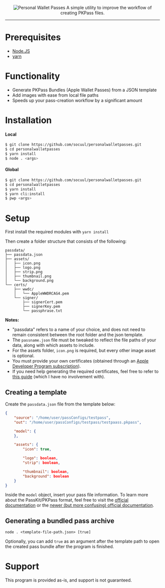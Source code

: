 <p align="center">
  <img src="https://i.imgur.com/mGdXU0c.png" alt="Personal Wallet Passes"/>
  A simple utility to improve the workflow of creating PKPass files.
</p>

---

# Prerequisites
- [Node.JS](https://nodejs.org/en/download)
- [yarn](https://yarnpkg.com/getting-started/install)

# Functionality
- Generate PKPass Bundles (Apple Wallet Passes) from a JSON template
- Add images with ease from local file paths
- Speeds up your pass-creation workflow by a significant amount

# Installation
#### Local
```sh
$ git clone https://github.com/socuul/personalwalletpasses.git
$ cd personalwalletpasses
$ yarn install
$ node . <args>
```
#### Global
```sh
$ git clone https://github.com/socuul/personalwalletpasses.git
$ cd personalwalletpasses
$ yarn install
$ yarn cli:install
$ pwp <args>
```

# Setup

First install the required modules with `yarn install`

Then create a folder structure that consists of the following:
<a href="https://tree.nathanfriend.io/?s=(%27options!(%27fancy!true~fullPath!false~trailingSlash!true~rootDot!false)~7(%277%27606.json008ets*icon2logo2strip2thumbnail2background20certs*wwdc*-AppleWWDRCAG453*-3Cert5-3Key5-p8phrase.txt%27)~version!%271%27)*0--%20%200%5Cn-2.png*3signer5.pem*6p8data7source!8ass%018765320-*" hidden>View Folder Structure Diagram</a>

```
passdata/
├── passdata.json
├── assets/
│   ├── icon.png
│   ├── logo.png
│   ├── strip.png
│   ├── thumbnail.png
│   └── background.png
└── certs/
    ├── wwdc/
    │   └── AppleWWDRCAG4.pem
    └── signer/
        ├── signerCert.pem
        ├── signerKey.pem
        └── passphrase.txt
```

**Notes:**
- "passdata" refers to a name of your choice, and does not need to remain consistent between the root folder and the json template.
- The `passname.json` file must be tweaked to reflect the file paths of your data, along with which assets to include.
- For the assets folder, `icon.png` is required, but every other image asset is optional.
- You must provide your own certificates (obtained through an [Apple Developer Program subscription](https://developer.apple.com/programs/)).
- If you need help generating the required certificates, feel free to refer to [this guide](https://github.com/alexandercerutti/passkit-generator/wiki/Generating-Certificates) (which I have no involvement with).

## Creating a template
Create the `passdata.json` file from the template below:
```json
{
    "source": "/home/user/passConfigs/testpass",
    "out": "/home/user/passConfigs/testpass/testpaass.pkpass",

    "model": {
    },

    "assets": {
        "icon": true,

        "logo": boolean,
        "strip": boolean,

        "thumbnail": boolean,
        "background": boolean
    }
}
```

Inside the `model` object, insert your pass file information. To learn more about the PassKit/PKPass format, feel free to visit the [official documentation](https://developer.apple.com/library/archive/documentation/UserExperience/Reference/PassKit_Bundle/Chapters/Introduction.html#//apple_ref/doc/uid/TP40012026-CH0-SW1) or the [newer (but more confusing) official documentation](https://developer.apple.com/documentation/passkit/pkpass).

## Generating a bundled pass archive
`node . <template-file-path.json> [true]`

Optionally, you can add `true` as an argument after the template path to open the created pass bundle after the program is finished.

# Support
This program is provided as-is, and support is not guaranteed.